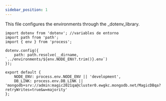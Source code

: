```yaml
---
sidebar_position: 1
---
```

This file configures the environments through the _dotenv_library.

```tsx
import dotenv from 'dotenv'; //variables de entorno
import path from 'path';
import { env } from 'process';

dotenv.config({
    path: path.resolve(__dirname, `../environments/${env.NODE_ENV?.trim()}.env`)
});

export default {
    NODE_ENV: process.env.NODE_ENV || 'development',
    DB_LINK: process.env.DB_LINK || 'mongodb+srv://admin:magic2021qa@cluster0.ewgkc.mongodb.net/MagicDBqa?retryWrites=true&w=majority'
};
```